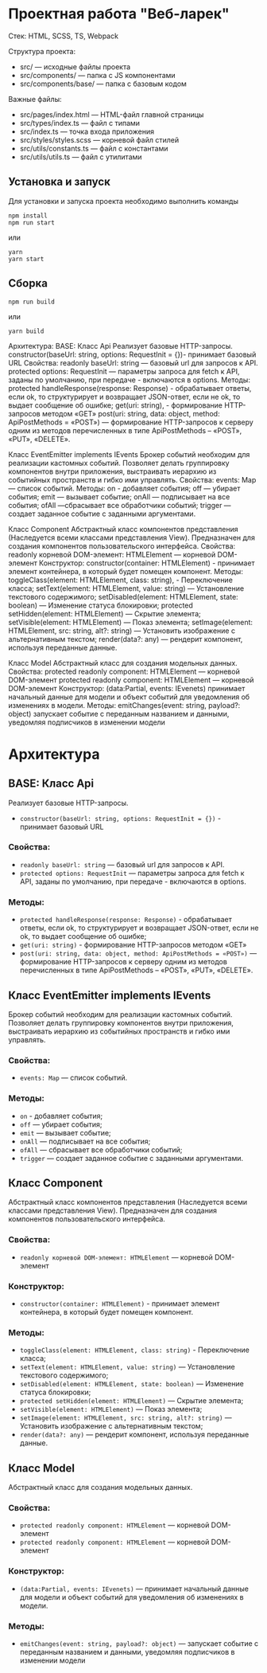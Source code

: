 # Проектная работа "Веб-ларек"

Стек: HTML, SCSS, TS, Webpack

Структура проекта:

- src/ — исходные файлы проекта
- src/components/ — папка с JS компонентами
- src/components/base/ — папка с базовым кодом

Важные файлы:

- src/pages/index.html — HTML-файл главной страницы
- src/types/index.ts — файл с типами
- src/index.ts — точка входа приложения
- src/styles/styles.scss — корневой файл стилей
- src/utils/constants.ts — файл с константами
- src/utils/utils.ts — файл с утилитами

## Установка и запуск

Для установки и запуска проекта необходимо выполнить команды

```
npm install
npm run start
```

или

```
yarn
yarn start
```

## Сборка

```
npm run build
```

или

```
yarn build
```

Архитектура:
BASE:
Класс Api
Реализует базовые HTTP-запросы.
constructor(baseUrl: string, options: RequestInit = {})- принимает базовый URL
Свойства:
readonly baseUrl: string — базовый url для запросов к API.
protected options: RequestInit — параметры запроса для fetch к API, заданы по умолчанию, при передаче - включаются в options.
Методы:
protected handleResponse(response: Response) - обрабатывает ответы, если ok, то структурирует и возвращает JSON-ответ, если не ok, то выдает сообщение об ошибке;
get(uri: string), - формирование HTTP-запросов методом «GET»
post(uri: string, data: object, method: ApiPostMethods = «POST») — формирование HTTP-запросов к серверу одним из методов перечисленных в типе ApiPostMethods – «POST», «PUT», «DELETE».

Класс EventEmitter implements IEvents
Брокер событий необходим для реализации кастомных событий. Позволяет делать группировку компонентов внутри приложения, выстраивать иерархию из событийных пространств и гибко ими управлять.
Свойства:
events: Map — список событий.
Методы:
оn - добавляет события;
off — убирает события;
emit — вызывает событие;
onAll — подписывает на все события;
ofAll —сбрасывает все обработчики событий;
trigger — создает заданное событие с заданными аргументами.

Класс Component
Абстрактный класс компонентов представления (Наследуется всеми классами представления View). Предназначен для создания компонентов пользовательского интерфейса.
Свойства:
readonly корневой DOM-элемент: HTMLElement — корневой DOM-элемент
Конструктор:
constructor(container: HTMLElement) - принимает элемент контейнера, в который будет помещен компонент.
Методы:
toggleClass(element: HTMLElement, class: string), - Переключение класса;
setText(element: HTMLElement, value: string) — Установление текстового содержимого;
setDisabled(element: HTMLElement, state: boolean) — Изменение статуса блокировки;
protected setHidden(element: HTMLElement) — Скрытие элемента;
setVisible(element: HTMLElement) — Показ элемента;
setImage(element: HTMLElement, src: string, alt?: string) — Установить изображение с альтернативным текстом;
render(data?: any) — рендерит компонент, используя переданные данные.

Класс Model
Абстрактный класс для создания модельных данных.
Свойства:
protected readonly component: HTMLElement — корневой DOM-элемент
protected readonly component: HTMLElement — корневой DOM-элемент
Конструктор: (data:Partial<T>, events: IEvenets) принимает начальный данные для модели и объект событий для уведомления об изменениях в модели.
Методы:
emitChanges(event: string, payload?: object) запускает событие с переданным названием и данными, уведомляя подписчиков в изменении модели

  <h1>Архитектура</h1>

<h2>BASE: Класс Api</h2>
<p>Реализует базовые HTTP-запросы.</p>
<ul>
    <li><code>constructor(baseUrl: string, options: RequestInit = {})</code> - принимает базовый URL</li>
</ul>
<h3>Свойства:</h3>
<ul>
    <li><code>readonly baseUrl: string</code> — базовый url для запросов к API.</li>
    <li><code>protected options: RequestInit</code> — параметры запроса для fetch к API, заданы по умолчанию, при передаче - включаются в options.</li>
</ul>
<h3>Методы:</h3>
<ul>
    <li><code>protected handleResponse(response: Response)</code> - обрабатывает ответы, если ok, то структурирует и возвращает JSON-ответ, если не ok, то выдает сообщение об ошибке;</li>
    <li><code>get(uri: string)</code> - формирование HTTP-запросов методом «GET»</li>
    <li><code>post(uri: string, data: object, method: ApiPostMethods = «POST»)</code> — формирование HTTP-запросов к серверу одним из методов перечисленных в типе ApiPostMethods – «POST», «PUT», «DELETE».</li>
</ul>

<h2>Класс EventEmitter implements IEvents</h2>
<p>Брокер событий необходим для реализации кастомных событий. Позволяет делать группировку компонентов внутри приложения, выстраивать иерархию из событийных пространств и гибко ими управлять.</p>
<h3>Свойства:</h3>
<ul>
    <li><code>events: Map</code> — список событий.</li>
</ul>
<h3>Методы:</h3>
<ul>
    <li><code>оn</code> - добавляет события;</li>
    <li><code>off</code> — убирает события;</li>
    <li><code>emit</code> — вызывает событие;</li>
    <li><code>onAll</code> — подписывает на все события;</li>
    <li><code>ofAll</code> — сбрасывает все обработчики событий;</li>
    <li><code>trigger</code> — создает заданное событие с заданными аргументами.</li>
</ul>

<h2>Класс Component</h2>
<p>Абстрактный класс компонентов представления (Наследуется всеми классами представления View). Предназначен для создания компонентов пользовательского интерфейса.</p>
<h3>Свойства:</h3>
<ul>
    <li><code>readonly корневой DOM-элемент: HTMLElement</code> — корневой DOM-элемент</li>
</ul>
<h3>Конструктор:</h3>
<ul>
    <li><code>constructor(container: HTMLElement)</code> - принимает элемент контейнера, в который будет помещен компонент.</li>
</ul>
<h3>Методы:</h3>
<ul>
    <li><code>toggleClass(element: HTMLElement, class: string)</code> - Переключение класса;</li>
    <li><code>setText(element: HTMLElement, value: string)</code> — Установление текстового содержимого;</li>
    <li><code>setDisabled(element: HTMLElement, state: boolean)</code> — Изменение статуса блокировки;</li>
    <li><code>protected setHidden(element: HTMLElement)</code> — Скрытие элемента;</li>
    <li><code>setVisible(element: HTMLElement)</code> — Показ элемента;</li>
    <li><code>setImage(element: HTMLElement, src: string, alt?: string)</code> — Установить изображение с альтернативным текстом;</li>
    <li><code>render(data?: any)</code> — рендерит компонент, используя переданные данные.</li>
</ul>

<h2>Класс Model</h2>
<p>Абстрактный класс для создания модельных данных.</p>
<h3>Свойства:</h3>
<ul>
    <li><code>protected readonly component: HTMLElement</code> — корневой DOM-элемент</li>
    <li><code>protected readonly component: HTMLElement</code> — корневой DOM-элемент</li>
</ul>
<h3>Конструктор:</h3>
<ul>
    <li><code>(data:Partial<T>, events: IEvenets)</code> — принимает начальный данные для модели и объект событий для уведомления об изменениях в модели.</li>
</ul>
<h3>Методы:</h3>
<ul>
    <li><code>emitChanges(event: string, payload?: object)</code> — запускает событие с переданным названием и данными, уведомляя подписчиков в изменении модели</li>
</ul>
